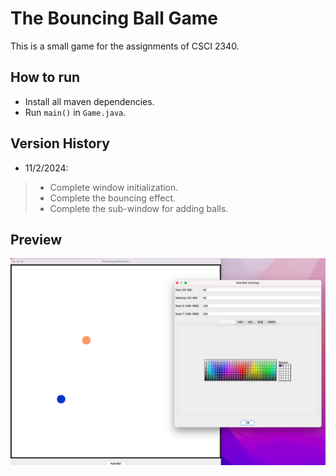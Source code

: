 # The Bouncing Ball Game
This is a small game for the assignments of CSCI 2340.

## How to run
* Install all maven dependencies.
* Run `main()` in `Game.java`.

## Version History
* 11/2/2024: 

>- Complete window initialization.
>- Complete the bouncing effect.
>- Complete the sub-window for adding balls.

## Preview
<img src="./docs/pics/preview.png" alt="Preview of the Bouncing Ball Game">